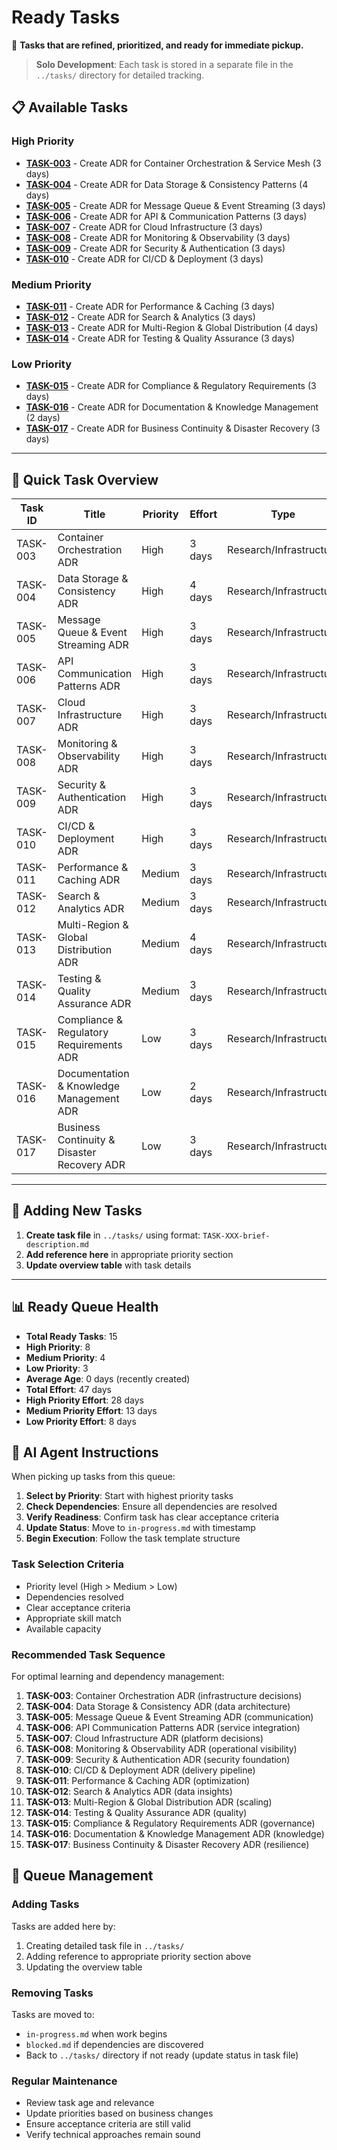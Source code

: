 # Ready Tasks

🎯 **Tasks that are refined, prioritized, and ready for immediate pickup.**

> **Solo Development**: Each task is stored in a separate file in the `../tasks/` directory for detailed tracking.

## 📋 Available Tasks

### High Priority
- **[TASK-003](../tasks/TASK-003-container-orchestration-adr.md)** - Create ADR for Container Orchestration & Service Mesh (3 days)
- **[TASK-004](../tasks/TASK-004-data-storage-consistency-adr.md)** - Create ADR for Data Storage & Consistency Patterns (4 days)
- **[TASK-005](../tasks/TASK-005-message-queue-event-streaming-adr.md)** - Create ADR for Message Queue & Event Streaming (3 days)
- **[TASK-006](../tasks/TASK-006-api-communication-patterns-adr.md)** - Create ADR for API & Communication Patterns (3 days)
- **[TASK-007](../tasks/TASK-007-cloud-infrastructure-adr.md)** - Create ADR for Cloud Infrastructure (3 days)
- **[TASK-008](../tasks/TASK-008-monitoring-observability-adr.md)** - Create ADR for Monitoring & Observability (3 days)
- **[TASK-009](../tasks/TASK-009-security-authentication-adr.md)** - Create ADR for Security & Authentication (3 days)
- **[TASK-010](../tasks/TASK-010-cicd-deployment-adr.md)** - Create ADR for CI/CD & Deployment (3 days)

### Medium Priority
- **[TASK-011](../tasks/TASK-011-performance-caching-adr.md)** - Create ADR for Performance & Caching (3 days)
- **[TASK-012](../tasks/TASK-012-search-analytics-adr.md)** - Create ADR for Search & Analytics (3 days)
- **[TASK-013](../tasks/TASK-013-multi-region-global-distribution-adr.md)** - Create ADR for Multi-Region & Global Distribution (4 days)
- **[TASK-014](../tasks/TASK-014-testing-quality-assurance-adr.md)** - Create ADR for Testing & Quality Assurance (3 days)

### Low Priority  
- **[TASK-015](../tasks/TASK-015-compliance-regulatory-requirements-adr.md)** - Create ADR for Compliance & Regulatory Requirements (3 days)
- **[TASK-016](../tasks/TASK-016-documentation-knowledge-management-adr.md)** - Create ADR for Documentation & Knowledge Management (2 days)
- **[TASK-017](../tasks/TASK-017-business-continuity-disaster-recovery-adr.md)** - Create ADR for Business Continuity & Disaster Recovery (3 days)

---

## 🎯 Quick Task Overview

| Task ID | Title | Priority | Effort | Type | Status |
|---------|-------|----------|--------|------|--------|
| TASK-003 | Container Orchestration ADR | High | 3 days | Research/Infrastructure | Ready |
| TASK-004 | Data Storage & Consistency ADR | High | 4 days | Research/Infrastructure | Ready |
| TASK-005 | Message Queue & Event Streaming ADR | High | 3 days | Research/Infrastructure | Ready |
| TASK-006 | API Communication Patterns ADR | High | 3 days | Research/Infrastructure | Ready |
| TASK-007 | Cloud Infrastructure ADR | High | 3 days | Research/Infrastructure | Ready |
| TASK-008 | Monitoring & Observability ADR | High | 3 days | Research/Infrastructure | Ready |
| TASK-009 | Security & Authentication ADR | High | 3 days | Research/Infrastructure | Ready |
| TASK-010 | CI/CD & Deployment ADR | High | 3 days | Research/Infrastructure | Ready |
| TASK-011 | Performance & Caching ADR | Medium | 3 days | Research/Infrastructure | Ready |
| TASK-012 | Search & Analytics ADR | Medium | 3 days | Research/Infrastructure | Ready |
| TASK-013 | Multi-Region & Global Distribution ADR | Medium | 4 days | Research/Infrastructure | Ready |
| TASK-014 | Testing & Quality Assurance ADR | Medium | 3 days | Research/Infrastructure | Ready |
| TASK-015 | Compliance & Regulatory Requirements ADR | Low | 3 days | Research/Infrastructure | Ready |
| TASK-016 | Documentation & Knowledge Management ADR | Low | 2 days | Research/Infrastructure | Ready |
| TASK-017 | Business Continuity & Disaster Recovery ADR | Low | 3 days | Research/Infrastructure | Ready |

---

## 📝 Adding New Tasks

1. **Create task file** in `../tasks/` using format: `TASK-XXX-brief-description.md`
2. **Add reference here** in appropriate priority section
3. **Update overview table** with task details

---

## 📊 Ready Queue Health

- **Total Ready Tasks**: 15
- **High Priority**: 8
- **Medium Priority**: 4
- **Low Priority**: 3
- **Average Age**: 0 days (recently created)
- **Total Effort**: 47 days
- **High Priority Effort**: 28 days
- **Medium Priority Effort**: 13 days
- **Low Priority Effort**: 8 days

## 🤖 AI Agent Instructions

When picking up tasks from this queue:

1. **Select by Priority**: Start with highest priority tasks
2. **Check Dependencies**: Ensure all dependencies are resolved
3. **Verify Readiness**: Confirm task has clear acceptance criteria
4. **Update Status**: Move to `in-progress.md` with timestamp
5. **Begin Execution**: Follow the task template structure

### Task Selection Criteria
- Priority level (High > Medium > Low)
- Dependencies resolved
- Clear acceptance criteria
- Appropriate skill match
- Available capacity

### Recommended Task Sequence
For optimal learning and dependency management:
1. **TASK-003**: Container Orchestration ADR (infrastructure decisions)
2. **TASK-004**: Data Storage & Consistency ADR (data architecture)
3. **TASK-005**: Message Queue & Event Streaming ADR (communication)
4. **TASK-006**: API Communication Patterns ADR (service integration)
5. **TASK-007**: Cloud Infrastructure ADR (platform decisions)
6. **TASK-008**: Monitoring & Observability ADR (operational visibility)
7. **TASK-009**: Security & Authentication ADR (security foundation)
8. **TASK-010**: CI/CD & Deployment ADR (delivery pipeline)
9. **TASK-011**: Performance & Caching ADR (optimization)
10. **TASK-012**: Search & Analytics ADR (data insights)
11. **TASK-013**: Multi-Region & Global Distribution ADR (scaling)
12. **TASK-014**: Testing & Quality Assurance ADR (quality)
13. **TASK-015**: Compliance & Regulatory Requirements ADR (governance)
14. **TASK-016**: Documentation & Knowledge Management ADR (knowledge)
15. **TASK-017**: Business Continuity & Disaster Recovery ADR (resilience)

## 🔄 Queue Management

### Adding Tasks
Tasks are added here by:
1. Creating detailed task file in `../tasks/`
2. Adding reference to appropriate priority section above
3. Updating the overview table

### Removing Tasks
Tasks are moved to:
- `in-progress.md` when work begins
- `blocked.md` if dependencies are discovered
- Back to `../tasks/` directory if not ready (update status in task file)

### Regular Maintenance
- Review task age and relevance
- Update priorities based on business changes
- Ensure acceptance criteria are still valid
- Verify technical approaches remain sound
